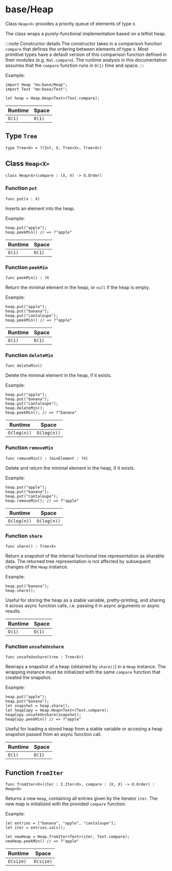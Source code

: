 # base/Heap
Class `Heap<X>` provides a priority queue of elements of type `X`.

The class wraps a purely-functional implementation based on a leftist heap.

:::note Constructor details
The constructor takes in a comparison function `compare` that defines the ordering between elements of type `X`. Most primitive types have a default version of this comparison function defined in their modules (e.g. `Nat.compare`). The runtime analysis in this documentation assumes that the `compare` function runs in `O(1)` time and space.
:::

Example:

```motoko name=initialize
import Heap "mo:base/Heap";
import Text "mo:base/Text";

let heap = Heap.Heap<Text>(Text.compare);
```

| Runtime   | Space     |
|-----------|-----------|
| `O(1)`    | `O(1)`    |

## Type `Tree`
``` motoko no-repl
type Tree<X> = ?(Int, X, Tree<X>, Tree<X>)
```


## Class `Heap<X>`

``` motoko no-repl
class Heap<X>(compare : (X, X) -> O.Order)
```


### Function `put`
``` motoko no-repl
func put(x : X)
```

Inserts an element into the heap.

Example:
```motoko include=initialize
heap.put("apple");
heap.peekMin() // => ?"apple"
```

| Runtime   | Space     |
|-----------|-----------|
| `O(1)`    | `O(1)`    |


### Function `peekMin`
``` motoko no-repl
func peekMin() : ?X
```

Return the minimal element in the heap, or `null` if the heap is empty.

Example:
```motoko include=initialize
heap.put("apple");
heap.put("banana");
heap.put("cantaloupe");
heap.peekMin() // => ?"apple"
```

| Runtime   | Space     |
|-----------|-----------|
| `O(1)`    | `O(1)`    |


### Function `deleteMin`
``` motoko no-repl
func deleteMin()
```

Delete the minimal element in the heap, if it exists.

Example:
```motoko include=initialize
heap.put("apple");
heap.put("banana");
heap.put("cantaloupe");
heap.deleteMin();
heap.peekMin(); // => ?"banana"
```

| Runtime      | Space       |
|--------------|-------------|
| `O(log(n))`  | `O(log(n))` |


### Function `removeMin`
``` motoko no-repl
func removeMin() : (minElement : ?X)
```

Delete and return the minimal element in the heap, if it exists.

Example:
```motoko include=initialize
heap.put("apple");
heap.put("banana");
heap.put("cantaloupe");
heap.removeMin(); // => ?"apple"
```

| Runtime      | Space       |
|--------------|-------------|
| `O(log(n))`  | `O(log(n))` |


### Function `share`
``` motoko no-repl
func share() : Tree<X>
```

Return a snapshot of the internal functional tree representation as sharable data.
The returned tree representation is not affected by subsequent changes of the `Heap` instance.

Example:
```motoko include=initialize
heap.put("banana");
heap.share();
```

Useful for storing the heap as a stable variable, pretty-printing, and sharing it across async function calls,
i.e. passing it in async arguments or async results.

| Runtime   | Space     |
|-----------|-----------|
| `O(1)`    | `O(1)`    |


### Function `unsafeUnshare`
``` motoko no-repl
func unsafeUnshare(tree : Tree<X>)
```

Rewraps a snapshot of a heap (obtained by `share()`) in a `Heap` instance.
The wrapping instance must be initialized with the same `compare`
function that created the snapshot.

Example:
```motoko include=initialize
heap.put("apple");
heap.put("banana");
let snapshot = heap.share();
let heapCopy = Heap.Heap<Text>(Text.compare);
heapCopy.unsafeUnshare(snapshot);
heapCopy.peekMin() // => ?"apple"
```

Useful for loading a stored heap from a stable variable or accesing a heap
snapshot passed from an async function call.

| Runtime   | Space     |
|-----------|-----------|
| `O(1)`    | `O(1)`    |

## Function `fromIter`
``` motoko no-repl
func fromIter<X>(iter : I.Iter<X>, compare : (X, X) -> O.Order) : Heap<X>
```

Returns a new `Heap`, containing all entries given by the iterator `iter`.
The new map is initialized with the provided `compare` function.

Example:
```motoko include=initialize
let entries = ["banana", "apple", "cantaloupe"];
let iter = entries.vals();

let newHeap = Heap.fromIter<Text>(iter, Text.compare);
newHeap.peekMin() // => ?"apple"
```

| Runtime   | Space     |
|-----------|-----------|
| `O(size)` | `O(size)` |

